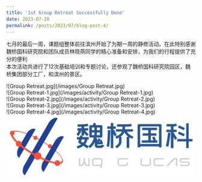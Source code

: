 ```yaml
---
title: '1st Group Retreat Successfully Done'
date: 2023-07-28
permalink: /posts/2023/07/blog-post-4/
---
```


七月的最后一周，课题组整体前往滨州开始了为期一周的静修活动。在此特别感谢魏桥国科研究院和团队成员林晓燕同学的精心准备和安排，为我们的行程提供了充分的便利<br>
本次活动共进行了12次基础培训和专题讨论，还参观了魏桥国科研究院园区，魏桥集团部分工厂，和滨州的景区。

![Group Retreat.jpg](/images/Group Retreat.jpg)<br>
![Group Retreat-1.jpg](/images/activity/Group Retreat-1.jpg)<br>
![Group Retreat-2.jpg](/images/activity/Group Retreat-2.jpg)<br>
![Group Retreat-3.jpg](/images/activity/Group Retreat-3.jpg)<br>
![Group Retreat-4.jpg](/images/activity/Group Retreat-4.jpg)<br>
![魏桥国科.png](/images/activity/魏桥国科.png)